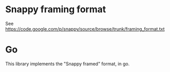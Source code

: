 # Snappy framing format
See https://code.google.com/p/snappy/source/browse/trunk/framing_format.txt

# Go
This library implements the "Snappy framed" format, in go.